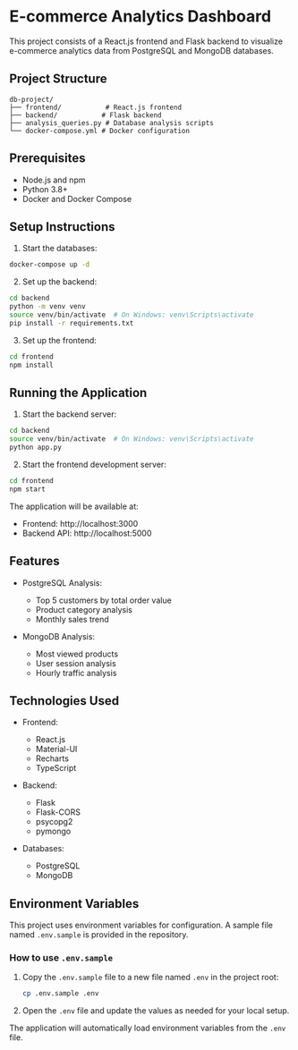 # E-commerce Analytics Dashboard

This project consists of a React.js frontend and Flask backend to visualize e-commerce analytics data from PostgreSQL and MongoDB databases.

## Project Structure

```
db-project/
├── frontend/           # React.js frontend
├── backend/           # Flask backend
├── analysis_queries.py # Database analysis scripts
└── docker-compose.yml # Docker configuration
```

## Prerequisites

- Node.js and npm
- Python 3.8+
- Docker and Docker Compose

## Setup Instructions

1. Start the databases:
```bash
docker-compose up -d
```

2. Set up the backend:
```bash
cd backend
python -m venv venv
source venv/bin/activate  # On Windows: venv\Scripts\activate
pip install -r requirements.txt
```

3. Set up the frontend:
```bash
cd frontend
npm install
```

## Running the Application

1. Start the backend server:
```bash
cd backend
source venv/bin/activate  # On Windows: venv\Scripts\activate
python app.py
```

2. Start the frontend development server:
```bash
cd frontend
npm start
```

The application will be available at:
- Frontend: http://localhost:3000
- Backend API: http://localhost:5000

## Features

- PostgreSQL Analysis:
  - Top 5 customers by total order value
  - Product category analysis
  - Monthly sales trend

- MongoDB Analysis:
  - Most viewed products
  - User session analysis
  - Hourly traffic analysis

## Technologies Used

- Frontend:
  - React.js
  - Material-UI
  - Recharts
  - TypeScript

- Backend:
  - Flask
  - Flask-CORS
  - psycopg2
  - pymongo

- Databases:
  - PostgreSQL
  - MongoDB

## Environment Variables

This project uses environment variables for configuration. A sample file named `.env.sample` is provided in the repository.

### How to use `.env.sample`

1. Copy the `.env.sample` file to a new file named `.env` in the project root:
   ```sh
   cp .env.sample .env
   ```
2. Open the `.env` file and update the values as needed for your local setup.

The application will automatically load environment variables from the `.env` file.
